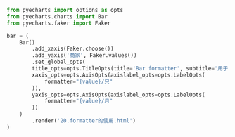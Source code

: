 
<BlogInfo id="119" title="39.x轴和y轴的formatter" author="白日梦想猿" pv=0 read_times=0 pre_cost_time=0分28秒 category="pyecharts学习" tag_list="['pyecharts学习']" create_time="2021.01.21 16:12:36" update_time="2021.01.21 16:17:43" />

```python
from pyecharts import options as opts
from pyecharts.charts import Bar
from pyecharts.faker import Faker

bar = (
    Bar()
        .add_xaxis(Faker.choose())
        .add_yaxis('商家', Faker.values())
        .set_global_opts(
        title_opts=opts.TitleOpts(title='Bar formatter', subtitle='用于设置刻度的显示样式'),
        xaxis_opts=opts.AxisOpts(axislabel_opts=opts.LabelOpts(
            formatter="{value}/只"
        )),
        yaxis_opts=opts.AxisOpts(axislabel_opts=opts.LabelOpts(
            formatter="{value}/月"
        ))
    )
        .render('20.formatter的使用.html')
)

```
